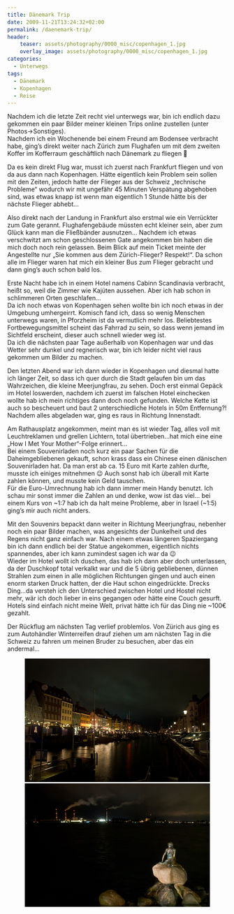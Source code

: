 ```yaml
---
title: Dänemark Trip
date: 2009-11-21T13:24:32+02:00
permalink: /daenemark-trip/
header:
    teaser: assets/photography/0000_misc/copenhagen_1.jpg
    overlay_image: assets/photography/0000_misc/copenhagen_1.jpg
categories:
  - Unterwegs
tags:
  - Dänemark
  - Kopenhagen
  - Reise
---
```

Nachdem ich die letzte Zeit recht viel unterwegs war, bin ich endlich dazu gekommen ein paar Bilder meiner kleinen Trips online zustellen (unter Photos->Sonstiges).  
Nachdem ich ein Wochenende bei einem Freund am Bodensee verbracht habe, ging’s direkt weiter nach Zürich zum Flughafen um mit dem zweiten Koffer im Kofferraum geschäftlich nach Dänemark zu fliegen 🙂

Da es kein direkt Flug war, musst ich zuerst nach Frankfurt fliegen und von da aus dann nach Kopenhagen. 
Hätte eigentlich kein Problem sein sollen mit den Zeiten, jedoch hatte der Flieger aus der Schweiz „technische Probleme“ 
wodurch wir mit ungefähr 45 Minuten Verspätung abgehoben sind, was etwas knapp ist wenn man eigentlich 1 Stunde hätte bis der nächste Flieger abhebt…  

Also direkt nach der Landung in Frankfurt also erstmal wie ein Verrückter zum Gate gerannt.
Flughafengebäude müssten echt kleiner sein, aber zum Glück kann man die Fließbänder ausnutzen… 
Nachdem ich etwas verschwitzt am schon geschlossenen Gate angekommen bin haben die mich doch noch rein gelassen. 
Beim Blick auf mein Ticket meinte der Angestellte nur „Sie kommen aus dem Zürich-Flieger? Respekt!“. 
Da schon alle im Flieger waren hat mich ein kleiner Bus zum Flieger gebracht und dann ging’s auch schon bald los.

Erste Nacht habe ich in einem Hotel namens Cabinn Scandinavia verbracht, heißt so, weil die Zimmer wie Kajüten aussehen. 
Aber ich hab schon in schlimmeren Orten geschlafen…  
Da ich noch etwas von Kopenhagen sehen wollte bin ich noch etwas in der Umgebung umhergeirrt. 
Komisch fand ich, dass so wenig Menschen unterwegs waren, in Pforzheim ist da vermutlich mehr los. 
Beliebtestes Fortbewegungsmittel scheint das Fahrrad zu sein, so dass wenn jemand im Sichtfeld erscheint, dieser auch schnell wieder weg ist.  
Da ich die nächsten paar Tage außerhalb von Kopenhagen war und das Wetter sehr dunkel und regnerisch war, 
bin ich leider nicht viel raus gekommen um Bilder zu machen. 
 
Den letzten Abend war ich dann wieder in Kopenhagen und diesmal hatte ich länger Zeit, so dass ich quer durch die Stadt gelaufen bin um das Wahrzeichen, 
die kleine Meerjungfrau, zu sehen. Doch erst einmal Gepäck im Hotel loswerden, nachdem ich zuerst im falschen 
Hotel einchecken wollte hab ich mein richtiges dann doch noch gefunden. Welche Kette ist auch so bescheuert und baut 2 unterschiedliche Hotels in 50m Entfernung?!  
Nachdem alles abgeladen war, ging es raus in Richtung Innenstadt.  

Am Rathausplatz angekommen, meint man es ist wieder Tag, alles voll mit Leuchtreklamen und grellen Lichtern, 
total übertrieben&#8230;hat mich eine eine &#8222;How I Met Your Mother&#8220;-Folge erinnert&#8230;  
Bei einem Souvenirladen noch kurz ein paar Sachen für die Daheimgebliebenen gekauft, schon krass dass ein Chinese einen dänischen Souvenirladen hat. 
Da man erst ab ca. 15 Euro mit Karte zahlen durfte, musste ich einiges mitnehmen 😉 
Auch sonst hab ich überall mit Karte zahlen können, und musste kein Geld tauschen.  
Für die Euro-Umrechnung hab ich dann immer mein Handy benutzt. Ich schau mir sonst immer die Zahlen an und denke, 
wow ist das viel… bei einem Kurs von ~1:7 hab ich da halt meine Probleme, aber in Israel (~1:5) ging’s mir auch nicht anders.

Mit den Souvenirs bepackt dann weiter in Richtung Meerjungfrau, nebenher noch ein paar Bilder machen, 
was angesichts der Dunkelheit und des Regens nicht ganz einfach war. Nach einem etwas längeren Spaziergang bin ich 
dann endlich bei der Statue angekommen, eigentlich nichts spannendes, aber ich kann zumindest sagen ich war da 😉  
Wieder im Hotel wollt ich duschen, das hab ich dann aber doch unterlassen, da der Duschkopf total verkalkt war und die 5 übrig gebliebenen, 
dünnen Strahlen zum einen in alle möglichen Richtungen gingen und auch einen enorm starken Druck hatten, der die Haut schon eingedrückte. 
Drecks Ding…da versteh ich den Unterschied zwischen Hotel und Hostel nicht mehr, wär ich doch lieber in eins gegangen oder hätte eine Couch gesurft. 
Hotels sind einfach nicht meine Welt, privat hätte ich für das Ding nie ~100€ gezahlt.  

Der Rückflug am nächsten Tag verlief problemlos. 
Von Zürich aus ging es zum Autohändler Winterreifen drauf ziehen um am nächsten Tag in die Schweiz zu fahren um meinen Bruder zu besuchen, 
aber das ein andermal…

<figure class="half">
	<a href="/assets/photography/0000_misc/copenhagen_1.jpg"><img src="/assets/photography/0000_misc/copenhagen_1.jpg"></a>
	<a href="/assets/photography/0000_misc/copenhagen_2.jpg"><img src="/assets/photography/0000_misc/copenhagen_2.jpg"></a>
</figure>